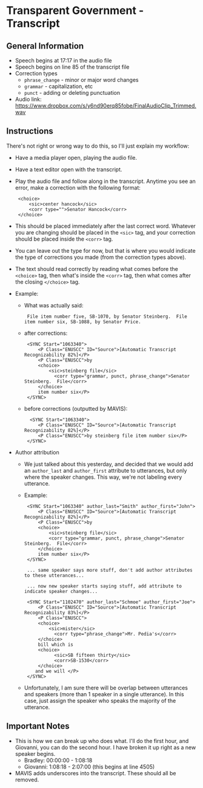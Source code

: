 Transparent Government - Transcript
================================

General Information
-------------------

 * Speech begins at 17:17 in the audio file
 * Speech begins on line 85 of the transcript file
 * Correction types
    * `phrase_change` - minor or major word changes
    * `grammar` - capitalization, etc
    * `punct` - adding or deleting punctuation
 * Audio link: https://www.dropbox.com/s/y6nd90erq85fobe/FinalAudioClip_Trimmed.wav

Instructions
------------
There's not right or wrong way to do this, so I'll just explain my workflow:

 * Have a media player open, playing the audio file.
 * Have a text editor open with the transcript.
 * Play the audio file and follow along in the transcript.  Anytime you see an error, make a correction with the following format:
 
        <choice>
            <sic>center hancock</sic>
            <corr type="">Senator Hancock</corr>
        </choice>

 * This should be placed immediately after the last correct word.  Whatever you are changing should be placed in the `<sic>` tag, and your correction should be placed inside the `<corr>` tag.
 * You can leave out the type for now, but that is where you would indicate the type of corrections you made (from the correction types above).
 * The text should read correctly by reading what comes before the `<choice>` tag, then what's inside the `<corr>` tag, then what comes after the closing `</choice>` tag.
 
 * Example:
     * What was actually said:
         
            File item number five, SB-1070, by Senator Steinberg.  File item number six, SB-1088, by Senator Price.     

     * after corrections:

            <SYNC Start="1063340">
                <P Class="ENUSCC" ID="Source">[Automatic Transcript Recognizability 82%]</P>
                <P Class="ENUSCC">by
                <choice>
                    <sic>steinberg file</sic>
	                  <corr type="grammar, punct, phrase_change">Senator Steinberg.  File</corr>
                </choice>
                item number six</P>
            </SYNC>
            
     * before corrections (outputted by MAVIS):
     
             <SYNC Start="1063340">
                <P Class="ENUSCC" ID="Source">[Automatic Transcript Recognizability 82%]</P>
                <P Class="ENUSCC">by steinberg file item number six</P>
            </SYNC>
            
 * Author attribution
     * We just talked about this yesterday, and decided that we would add an `author_last` and `author_first` attribute to utterances, but only where the speaker changes.  This way, we're not labeling every utterance.
     * Example:
     
            <SYNC Start="1063340" author_last="Smith" author_first="John">
                <P Class="ENUSCC" ID="Source">[Automatic Transcript Recognizability 82%]</P>
                <P Class="ENUSCC">by
                <choice>
                    <sic>steinberg file</sic>
                    <corr type="grammar, punct, phrase_change">Senator Steinberg.  File</corr>
                </choice>
                item number six</P>
            </SYNC>

            ... same speaker says more stuff, don't add author attributes to these utterances...
            
            ... now new speaker starts saying stuff, add attribute to indicate speaker changes...
            
            <SYNC Start="1102470" author_last="Schmoe" author_first="Joe">
                <P Class="ENUSCC" ID="Source">[Automatic Transcript Recognizability 83%]</P>
                <P Class="ENUSCC">
                <choice>
                    <sic>mister</sic>
	                  <corr type="phrase_change">Mr. Pedia's</corr>
                </choice>
                bill which is
                <choice>
	                  <sic>SB fifteen thirty</sic>
	                  <corr>SB-1530</corr>
                </choice>
               and we will </P>
            </SYNC>
            
    * Unfortunately, I am sure there will be overlap between utterances and speakers (more than 1 speaker in a single utterance).  In this case, just assign the speaker who speaks the majority of the utterance.

Important Notes
---------------

 * This is how we can break up who does what.  I'll do the first hour, and Giovanni, you can do the second hour.  I have broken it up right as a new speaker begins.
     * Bradley: 00:00:00 - 1:08:18
     * Giovanni: 1:08:18 - 2:07:00 (this begins at line 4505)
 * MAVIS adds underscores into the transcript.  These should all be removed.
